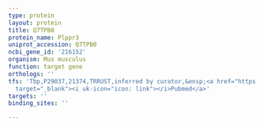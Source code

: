 ```yaml
---
type: protein
layout: protein
title: Q7TPB0
protein_name: Plppr3
uniprot_accession: Q7TPB0
ncbi_gene_id: '216152'
organism: Mus musculus
function: target gene
orthologs: ''
tfs: 'Tbp,P29037,21374,TRRUST,inferred by curator,&ensp;<a href="https://www.ncbi.nlm.nih.gov/pubmed/?term=1698607%5Buid%5D+OR+29087512%5Buid%5D"
  target="_blank"><i uk-icon="icon: link"></i>Pubmed</a>'
targets: ''
binding_sites: ''

---
```

